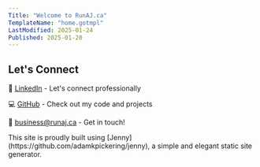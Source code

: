 ```yaml
---
Title: "Welcome to RunAJ.ca"
TemplateName: "home.gotmpl"
LastModified: 2025-01-24
Published: 2025-01-20
---
```


<div class="contact-info">
<h2>Let's Connect</h2>

🔗 [LinkedIn](https://www.linkedin.com/in/andrewjowsey/) - Let's connect professionally

💻 [GitHub](https://github.com/ajowsey) - Check out my code and projects

📧 [business@runaj.ca](mailto:business@runaj.ca) - Get in touch!
</div>

<div class="tech-note">
This site is proudly built using [Jenny](https://github.com/adamkpickering/jenny), a simple and elegant static site generator.
</div>